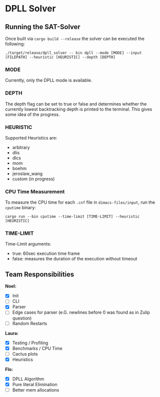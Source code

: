 # DPLL Solver

## Running the SAT-Solver

Once built via `cargo build --release` the solver can be executed the following:

`./target/release/dpll_solver -- bin dpll --mode [MODE] --input [FILEPATH] --heuristic [HEURISTIC] --depth [DEPTH]`


### MODE

Currently, only the DPLL mode is available.

### DEPTH

The depth flag can be set to true or false and determines whether the currently lowest backtracking depth is printed to the terminal. This gives some idea of the progress.

### HEURISTIC

Supported Heuristics are:

- arbitrary
- dlis
- dlcs 
- mom 
- boehm 
- jeroslaw_wang 
- custom (in progress)

### CPU Time Measurement
To measure the CPU time for each `.cnf` file in `dimacs-files/input`, run the `cputime` binary:

`cargo run --bin cputime --time-limit [TIME-LIMIT] --heuristic [HEURISTIC]`

### TIME-LIMIT

Time-Limit arguments:
- true: 60sec execution time frame
- false: measures the duration of the execution without timeout

## Team Responsibilities

**Noel:**

- [x] Init
- [ ] CLI
- [x] Parser
- [ ] Edge cases for parser (e.G. newlines before 0 was found as in Zulip question)
- [ ] Random Restarts

**Laura:**

- [x] Testing / Profiling
- [x] Benchmarks / CPU Time
- [ ] Cactus plots
- [x] Heuristics

**Flo:**

- [x] DPLL Algorithm
- [x] Pure literal Elimination
- [ ] Better mem allocations
